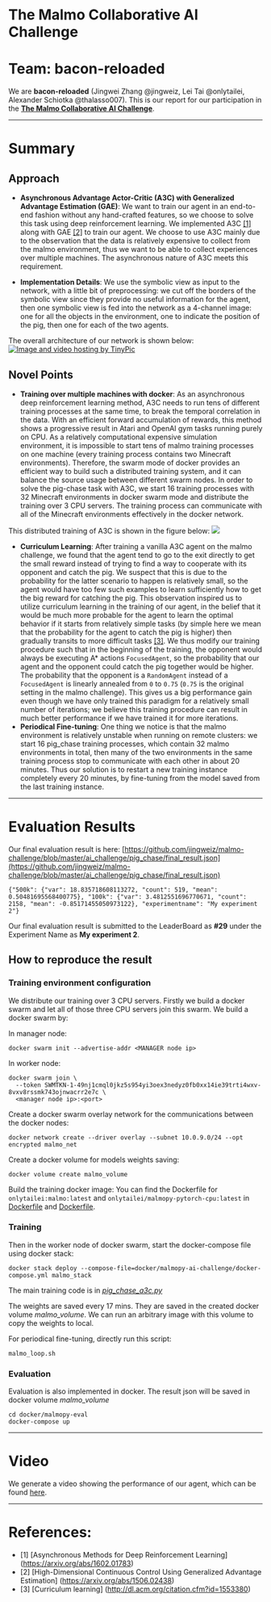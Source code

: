# The Malmo Collaborative AI Challenge

# **Team: bacon-reloaded**

We are **bacon-reloaded** (Jingwei Zhang @jingweiz, Lei Tai @onlytailei, Alexander Schiotka @thalasso007). This is our report for our participation in the [**The Malmo Collaborative AI Challenge**](https://www.microsoft.com/en-us/research/academic-program/collaborative-ai-challenge/#).

*******
# Summary

## Approach
* **Asynchronous Advantage Actor-Critic (A3C) with Generalized Advantage Estimation (GAE)**:
We want to train our agent in an end-to-end fashion without any hand-crafted features, so we choose to solve this task using deep reinforcement learning. We implemented A3C [[1]](https://arxiv.org/abs/1602.01783) along with GAE [[2]](https://arxiv.org/abs/1506.02438) to train our agent. We choose to use A3C mainly due to the observation that the data is relatively expensive to collect from the malmo environment, thus we want to be able to collect experiences over multiple machines. The asynchronous nature of A3C meets this requirement.

* **Implementation Details**:
We use the symbolic view as input to the network, with a little bit of preprocessing: we cut off the borders of the symbolic view since they provide no useful information for the agent, then one symbolic view is fed into the network as a 4-channel image: one for all the objects in the environment, one to indicate the position of the pig, then one for each of the two agents.

The overall architecture of our network is shown below:
<a href="http://tinypic.com?ref=313rcyb" target="_blank"><img src="http://i64.tinypic.com/313rcyb.png" border="0" alt="Image and video hosting by TinyPic"></a>

## Novel Points
* **Training over multiple machines with docker**:
As an asynchronous deep reinforcement learning method, A3C needs to run tens of different training processes at the same time, to break the temporal correlation in the data. With an efficient forward accumulation of rewards, this method shows a progressive result in Atari and OpenAI gym tasks running purely on CPU. As a relatively computational expensive simulation environment, it is impossible to start tens of malmo training processes on one machine (every training process contains two Minecraft environments). Therefore, the swarm mode of docker provides an efficient way to build such a distributed training system, and it can balance the source usage between different swarm nodes. In order to solve the pig-chase task with A3C, we start 16 training processes with 32 Minecraft environments in docker swarm mode and distribute the training over 3 CPU servers. The training process can communicate with all of the Minecraft environments effectively in the docker network.

This distributed training of A3C is shown in the figure below:
<a href="https://ibb.co/jk7r0v"><img src="https://preview.ibb.co/ebTLtF/docker.png"></a>
* **Curriculum Learning**:
After training a vanilla A3C agent on the malmo challenge, we found that the agent tend to go to the exit directly to get the small reward instead of trying to find a way to cooperate with its opponent and catch the pig. We suspect that this is due to the probability for the latter scenario to happen is relatively small, so the agent would have too few such examples to learn sufficiently how to get the big reward for catching the pig. This observation inspired us to utilize curriculum learning in the training of our agent, in the belief that it would be much more probable for the agent to learn the optimal behavior if it starts from relatively simple tasks (by simple here we mean that the probability for the agent to catch the pig is higher) then gradually transits to more difficult tasks [[3]](http://dl.acm.org/citation.cfm?id=1553380). We thus modify our training procedure such that in the beginning of the training, the opponent would always be executing A* actions ``FocusedAgent``, so the probability that our agent and the opponent could catch the pig together would be higher. The probability that the opponent is a ``RandomAgent`` instead of a ``FocusedAgent`` is linearly annealed from ``0`` to ``0.75`` (``0.75`` is the original setting in the malmo challenge). This gives us a big performance gain even though we have only trained this paradigm for a relatively small number of iterations; we believe this training procedure can result in much better performance if we have trained it for more iterations.
* **Periodical Fine-tuning**:
One thing we notice is that the malmo environment is relatively unstable when running on remote clusters: we start 16 pig_chase training processes, which contain 32 malmo environments in total, then many of the two environments in the same training process stop to communicate with each other in about 20 minutes. Thus our solution is to restart a new training instance completely every 20 minutes, by fine-tuning from the model saved from the last training instance.


*******
# Evaluation Results
Our final evaluation result is here: [https://github.com/jingweiz/malmo-challenge/blob/master/ai_challenge/pig_chase/final_result.json](https://github.com/jingweiz/malmo-challenge/blob/master/ai_challenge/pig_chase/final_result.json)
```
{"500k": {"var": 18.835718608113272, "count": 519, "mean": 0.50481695568400775}, "100k": {"var": 3.4812551696770671, "count": 2158, "mean": -0.85171455050973122}, "experimentname": "My experiment 2"}
```
Our final evaluation result is submitted to the LeaderBoard as **#29** under the Experiment Name as **My experiment 2**.

## How to reproduce the result
### Training environment configuration
We distribute our training over 3 CPU servers. Firstly we build a docker swarm and let all of those three CPU servers join this swarm. We build a docker swarm by:

In manager node:
```
docker swarm init --advertise-addr <MANAGER node ip>
```
In worker node:
```
docker swarm join \
  --token SWMTKN-1-49nj1cmql0jkz5s954yi3oex3nedyz0fb0xx14ie39trti4wxv-8vxv8rssmk743ojnwacrr2e7c \
  <manager node ip>:<port>
```
Create a docker swarm overlay network for the communications between the docker nodes:
```
docker network create --driver overlay --subnet 10.0.9.0/24 --opt encrypted malmo_net
```
Create a docker volume for models weights saving:
```
docker volume create malmo_volume
```
Build the training docker image:
You can find the Dockerfile for ``onlytailei:malmo:latest`` and ``onlytailei/malmopy-pytorch-cpu:latest`` in [Dockerfile](https://github.com/onlytailei/malmo-challenge/blob/master/docker/malmo/Dockerfile) and [Dockerfile](https://github.com/onlytailei/malmo-challenge/blob/master/docker/malmopy-pytorch-cpu/Dockerfile).

### Training
Then in the worker node of docker swarm, start the docker-compose file using docker stack:
```
docker stack deploy --compose-file=docker/malmopy-ai-challenge/docker-compose.yml malmo_stack
```
The main training code is in _[pig_chase_a3c.py](https://github.com/onlytailei/malmo-challenge/blob/master/ai_challenge/pig_chase/pig_chase_a3c.py)_

The weights are saved every 17 mins. They are saved in the created docker volume _malmo_volume_. We can run an arbitrary image with this volume to copy the weights to local.

For periodical fine-tuning, directly run this script:
```
malmo_loop.sh
```

### Evaluation
Evaluation is also implemented in docker. The result json will be saved in docker volume _malmo_volume_
```
cd docker/malmopy-eval
docker-compose up
```

*******
# Video
We generate a video showing the performance of our agent, which can be found [here](https://youtu.be/_lWTLc9VH1E).


*******
# References:
* [1] [Asynchronous Methods for Deep Reinforcement Learning] (https://arxiv.org/abs/1602.01783)
* [2] [High-Dimensional Continuous Control Using Generalized Advantage Estimation] (https://arxiv.org/abs/1506.02438)
* [3] [Curriculum learning] (http://dl.acm.org/citation.cfm?id=1553380)
